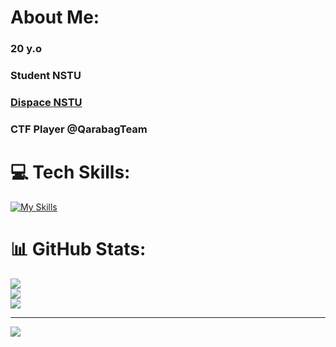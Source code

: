 #  About Me:
### 20 y.o
### Student NSTU
### [Dispace NSTU](https://dispace.edu.nstu.ru)
### CTF Player @QarabagTeam<br>


# 💻 Tech Skills:
[![My Skills](https://skillicons.dev/icons?i=js,ts,nodejs,expressjs,postgres,redis,docker,linux,python,fastapi)](https://skillicons.dev)
# 📊 GitHub Stats:
![](https://github-readme-stats.vercel.app/api?username=KirillEL&theme=blueberry&hide_border=false&include_all_commits=true&count_private=true)<br/>
![](https://github-readme-streak-stats.herokuapp.com/?user=KirillEL&theme=blueberry&hide_border=false)<br/>
![](https://github-readme-stats.vercel.app/api/top-langs/?username=KirillEL&theme=blueberry&hide_border=false&include_all_commits=true&count_private=true&layout=compact)

---
[![](https://visitcount.itsvg.in/api?id=KirillEL&icon=0&color=0)](https://visitcount.itsvg.in)


